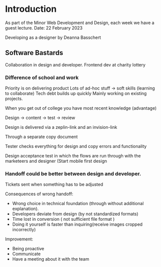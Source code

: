 # Introduction
As part of the Minor Web Development and Design, each week we have a guest lecture.
Date: 22 February 2023

Developing as a designer by Deanna Basschert

## Software Bastards
Collaboration in design and developer. 
Frontend dev at charity lottery

### Difference of school and work
Priority is on delivering product
Lots of ad-hoc stuff -> soft skills (learning to collaborate)
Tech debt builds up quickly
Mainly working on existing projects. 

When you get out of college you have most recent knowledge (advantage)

Design -> content -> test -> review

Design is delivered via a zeplin-link and an invision-link

Through a separate copy document 

Tester checks everything for design and copy errors and functionality 

Design acceptance test in which the flows are run through with the marketeers and designer (Start mobile first design

### Handoff could be better between design and developer. 
Tickets sent when something has to be adjusted

Consequences of wrong handoff:
- Wrong choice in technical foundation (through without additional explanation).
- Developers deviate from design (by not standardized formats)
- Time lost in conversion ( not sufficient file format )
- Doing it yourself is faster than inquiring(receive images cropped incorrectly)

Improvement:
- Being proactive
- Communicate
- Have a meeting about it with the team
